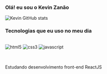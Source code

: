 ### Olá! eu sou o Kevin Zanão

![Kevin GitHub stats](https://github-readme-stats.vercel.app/api?username=kevinzanao&show_icons=true&theme=radical)

### Tecnologias que eu uso no meu dia

<div style="display: inline_block"><br/>
  <img style="align: center" alt="html5" src="https://img.shields.io/badge/HTML5-E34F26?style=for-the-badge&logo=html5&logoColor=white" />
  <img style="align: center" alt="css3" src="https://img.shields.io/badge/CSS3-1572B6?style=for-the-badge&logo=css3&logoColor=white" />
  <img style="align: center" alt="javascript" src="https://img.shields.io/badge/JavaScript-F7DF1E?style=for-the-badge&logo=javascript&logoColor=black" />
</div>
<br><br>

Estudando desenvolvimento front-end ReactJS

